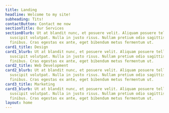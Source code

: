```yaml
---
title: Landing
headline: Welcome to my site!
subheading: Tits!
contactButton: Contact me now
sectionTitle: Our Services
sectionBlurb: Ut at blandit nunc, et posuere velit. Aliquam posuere tellus eget massa
  suscipit volutpat. Nulla in justo risus. Nullam pretium odio sagittis consequat
  finibus. Cras egestas ex ante, eget bibendum metus fermentum ut.
card1_title: Design
card1_blurb: Ut at blandit nunc, et posuere velit. Aliquam posuere tellus eget massa
  suscipit volutpat. Nulla in justo risus. Nullam pretium odio sagittis consequat
  finibus. Cras egestas ex ante, eget bibendum metus fermentum ut.
card2_title: Web Development
card2_blurb: Ut at blandit nunc, et posuere velit. Aliquam posuere tellus eget massa
  suscipit volutpat. Nulla in justo risus. Nullam pretium odio sagittis consequat
  finibus. Cras egestas ex ante, eget bibendum metus fermentum ut.
card3_title: Marketing
card3_blurb: Ut at blandit nunc, et posuere velit. Aliquam posuere tellus eget massa
  suscipit volutpat. Nulla in justo risus. Nullam pretium odio sagittis consequat
  finibus. Cras egestas ex ante, eget bibendum metus fermentum ut.
layout: home
---
```


